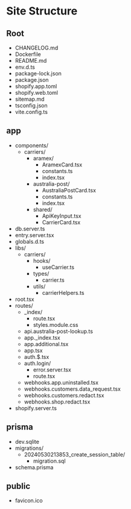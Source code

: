 # Site Structure

## Root
- CHANGELOG.md
- Dockerfile
- README.md
- env.d.ts
- package-lock.json
- package.json
- shopify.app.toml
- shopify.web.toml
- sitemap.md
- tsconfig.json
- vite.config.ts

## app
- components/
  - carriers/
    - aramex/
      - AramexCard.tsx
      - constants.ts
      - index.tsx
    - australia-post/
      - AustraliaPostCard.tsx
      - constants.ts
      - index.tsx
    - shared/
      - ApiKeyInput.tsx
      - CarrierCard.tsx
- db.server.ts
- entry.server.tsx
- globals.d.ts
- libs/
  - carriers/
    - hooks/
      - useCarrier.ts
    - types/
      - carrier.ts
    - utils/
      - carrierHelpers.ts
- root.tsx
- routes/
  - _index/
    - route.tsx
    - styles.module.css
  - api.australia-post-lookup.ts
  - app._index.tsx
  - app.additional.tsx
  - app.tsx
  - auth.$.tsx
  - auth.login/
    - error.server.tsx
    - route.tsx
  - webhooks.app.uninstalled.tsx
  - webhooks.customers.data_request.tsx
  - webhooks.customers.redact.tsx
  - webhooks.shop.redact.tsx
- shopify.server.ts

## prisma
- dev.sqlite
- migrations/
  - 20240530213853_create_session_table/
    - migration.sql
- schema.prisma

## public
- favicon.ico
